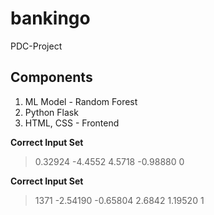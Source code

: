 # bankingo
PDC-Project

## Components
1. ML Model - Random Forest
2. Python Flask
3. HTML, CSS - Frontend

**Correct Input Set**
> 0.32924	-4.4552	4.5718	-0.98880	0

**Correct Input Set**
> 1371	-2.54190	-0.65804	2.6842	1.19520	1